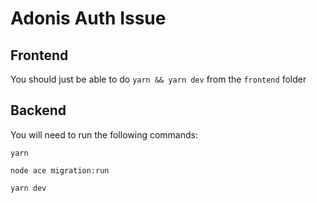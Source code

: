 # Adonis Auth Issue

## Frontend

You should just be able to do `yarn && yarn dev` from the `frontend` folder

## Backend


You will need to run the following commands:

`yarn`

`node ace migration:run`

`yarn dev`
